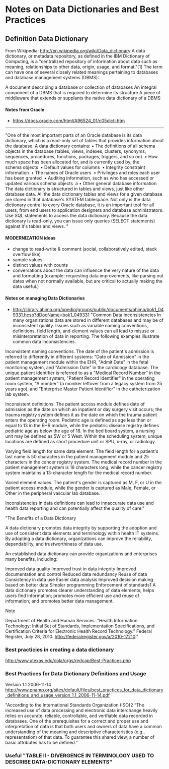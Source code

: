 # Notes on Data Dictionaries and Best Practices


## Definition Data Dictionary
From Wikipedia: http://en.wikipedia.org/wiki/Data_dictionary
A data dictionary, or metadata repository, as defined in the IBM Dictionary of Computing, is a "centralized repository of information about data such as meaning, relationships to other data, origin, usage, and format."[1] The term can have one of several closely related meanings pertaining to databases and database management systems (DBMS):

A document describing a database or collection of databases
An integral component of a DBMS that is required to determine its structure
A piece of middleware that extends or supplants the native data dictionary of a DBMS

#### Notes from Oracle
* https://docs.oracle.com/html/A96524_01/c05dicti.htm
----
"One of the most important parts of an Oracle database is its data dictionary, which is a read-only set of tables that provides information about the database. A data dictionary contains:
 •  The definitions of all schema objects in the database (tables, views, indexes, clusters, synonyms, sequences, procedures, functions, packages, triggers, and so on) 
 •  How much space has been allocated for, and is currently used by, the schema objects 
 •  Default values for columns 
 •  Integrity constraint information 
 •  The names of Oracle users 
 •  Privileges and roles each user has been granted 
 •  Auditing information, such as who has accessed or updated various schema objects 
a • Other general database information 
The data dictionary is structured in tables and views, just like other database data. All the data dictionary tables and views for a given database are stored in that database's SYSTEM tablespace.
Not only is the data dictionary central to every Oracle database, it is an important tool for all users, from end users to application designers and database administrators. Use SQL statements to access the data dictionary. Because the data dictionary is read-only, you can issue only queries (SELECT statements) against it's tables and views.
"

#### MODERNIZATION ideas 
* change to read-write & comment (social, collaboratively edited, stack overflow like)
* sample values
* distinct values with counts
* conversations about the data can influence the very nature of the data and formatting (example: requesting data improvements, like parsing out dates when not normally available, but are critical to actually making the data useful.)



#### Notes on managing Data Dictionaries
* http://library.ahima.org/xpedio/groups/public/documents/ahima/bok1_049331.hcsp?dDocName=bok1_049331
"Common Data Inconsistencies
In many organizations data are stored in different databases and may be of inconsistent quality. Issues such as variable naming conventions, definitions, field length, and element values can all lead to misuse or misinterpretation of data in reporting. The following examples illustrate common data inconsistencies.

Inconsistent naming conventions. The date of the patient's admission is referred to differently in different systems: "Date of Admission" in the patient management module within the EHR, "Admit Date" in the fetal monitoring system, and "Admission Date" in the cardiology database. The unique patient identifier is referred to as a "Medical Record Number" in the patient management system, "Patient Record Identifier" in the operating room system, "A number" (a moniker leftover from a legacy system from 25 years ago), and "Enterprise Master Patient Identifier" in the catheterization lab system.

Inconsistent definitions. The patient access module defines date of admission as the date on which an inpatient or day surgery visit occurs; the trauma registry system defines it as the date on which the trauma patient enters the operating room. Pediatric age is defined as age less than or equal to 13 in the EHR module, while the pediatric disease registry defines pediatric age as below the age of 18. In the bed board system, a nursing unit may be defined as 5W or 5 West. Within the scheduling system, unique locations are defined as short procedure unit or SPU, x-ray, or radiology.

Varying field length for same data element. The field length for a patient's last name is 50 characters in the patient management module and 25 characters in the cancer registry system. The medical record number in the patient management system is 16 characters long, while the cancer registry system maintains a 13-character length for the medical record number.

Varied element values. The patient's gender is captured as M, F, or U in the patient access module, while the gender is captured as Male, Female, or Other in the peripheral vascular lab database.

Inconsistencies in data definitions can lead to innaccurate data use and health data reporting and can potentially affect the quality of care."

"The Benefits of a Data Dictionary

A data dictionary promotes data integrity by supporting the adoption and use of consistent data elements and terminology within health IT systems. By adopting a data dictionary, organizations can improve the reliability, dependability, and trustworthiness of data use.

An established data dictionary can provide organizations and enterprises many benefits, including:

Improved data quality
Improved trust in data integrity
Improved documentation and control
Reduced data redundancy
Reuse of data
Consistency in data use
Easier data analysis
Improved decision making based on better data
Simpler programming
Enforcement of standards1
A data dictionary promotes clearer understanding of data elements; helps users find information; promotes more efficient use and reuse of information; and promotes better data management.

Note

Department of Health and Human Services. "Health Information Technology: Initial Set of Standards, Implementation Specifications, and Certification Criteria for Electronic Health Record Technology." Federal Register, July 28, 2010. http://federalregister.gov/a/2010-17210."

### Best practicies in creating a data dictionary
http://www.utexas.edu/cola/orgs/redcap/Best-Practices.php

### Best Practices for Data Dictionary Definitions and Usage
 Version 1.1 2006-11-14 
http://www.pnamp.org/sites/default/files/best_practices_for_data_dictionary_definitions_and_usage_version_1.1_2006-11-14.pdf


"According to the International Standards Organization (ISO)2
 “The increased use of data processing and
electronic data interchange heavily relies on accurate, reliable, controllable, and verifiable data
recorded in databases. One of the prerequisites for a correct and proper use and interpretation of data is
that both users and owners of data have a common understanding of the meaning and descriptive
characteristics (e.g., representation) of that data. To guarantee this shared view, a number of basic
attributes has to be defined.”



### Useful "TABLE II - DIVERGENCE IN TERMINOLOGY USED TO DESCRIBE DATA-DICTIONARY ELEMENTS"
